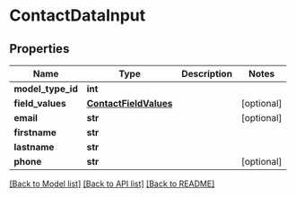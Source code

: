 # ContactDataInput

## Properties
Name | Type | Description | Notes
------------ | ------------- | ------------- | -------------
**model_type_id** | **int** |  | 
**field_values** | [**ContactFieldValues**](ContactFieldValues.md) |  | [optional] 
**email** | **str** |  | [optional] 
**firstname** | **str** |  | 
**lastname** | **str** |  | 
**phone** | **str** |  | [optional] 

[[Back to Model list]](../README.md#documentation-for-models) [[Back to API list]](../README.md#documentation-for-api-endpoints) [[Back to README]](../README.md)


